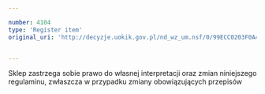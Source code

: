 ```yaml
---

number: 4104
type: 'Register item'
original_uri: 'http://decyzje.uokik.gov.pl/nd_wz_um.nsf/0/99ECC0203F0A42CAC1257AD1002DA620?OpenDocument'


---
```


Sklep zastrzega sobie prawo do własnej interpretacji oraz zmian niniejszego regulaminu, zwłaszcza w przypadku zmiany obowiązujących przepisów
